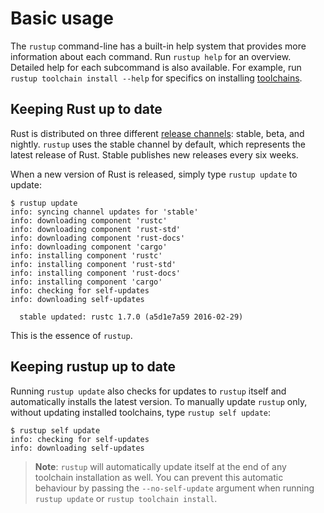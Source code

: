 # Basic usage

The `rustup` command-line has a built-in help system that provides more
information about each command. Run `rustup help` for an overview. Detailed
help for each subcommand is also available. For example, run `rustup toolchain
install --help` for specifics on installing [toolchains].

[toolchains]: concepts/toolchains.md

## Keeping Rust up to date

Rust is distributed on three different [release channels]: stable, beta, and
nightly. `rustup` uses the stable channel by default, which
represents the latest release of Rust. Stable publishes new releases every six weeks.

[release channels]: concepts/channels.md

When a new version of Rust is released, simply type `rustup update` to update:

```console
$ rustup update
info: syncing channel updates for 'stable'
info: downloading component 'rustc'
info: downloading component 'rust-std'
info: downloading component 'rust-docs'
info: downloading component 'cargo'
info: installing component 'rustc'
info: installing component 'rust-std'
info: installing component 'rust-docs'
info: installing component 'cargo'
info: checking for self-updates
info: downloading self-updates

  stable updated: rustc 1.7.0 (a5d1e7a59 2016-02-29)

```

This is the essence of `rustup`.

## Keeping rustup up to date

Running `rustup update` also checks for updates to `rustup` itself and automatically
installs the latest version. To manually update `rustup` only,
without updating installed toolchains, type `rustup self update`:

```console
$ rustup self update
info: checking for self-updates
info: downloading self-updates
```

> **Note**: `rustup` will automatically update itself at the end of any toolchain installation as well.
> You can prevent this automatic behaviour by passing the `--no-self-update` argument
> when running `rustup update` or `rustup toolchain install`.

